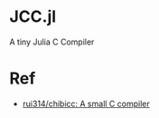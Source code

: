 # JCC.jl
A tiny Julia C Compiler 

# Ref
- [rui314/chibicc: A small C compiler](https://github.com/rui314/chibicc)

